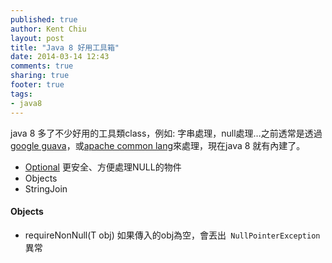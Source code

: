 ```yaml
---
published: true
author: Kent Chiu
layout: post
title: "Java 8 好用工具箱"
date: 2014-03-14 12:43
comments: true
sharing: true
footer: true
tags: 
- java8 
---
```



java 8 多了不少好用的工具類class，例如: 字串處理，null處理…之前透常是透過[google guava](https://code.google.com/p/guava-libraries/)，或[apache common lang](http://commons.apache.org/proper/commons-lang/)來處理，現在java 8 就有內建了。

- [Optional](http://download.java.net/jdk8/docs/api/java/util/Optional.html) 更安全、方便處理NULL的物件
- Objects
- StringJoin


#### Objects 
- requireNonNull(T obj) 如果傳入的obj為空，會丟出` NullPointerException`異常